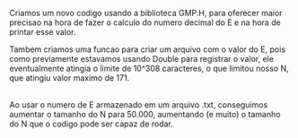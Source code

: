 Criamos um novo codigo usando a biblioteca GMP.H, para oferecer maior precisao na hora de fazer o calculo do numero decimal do E e na hora de printar esse valor.<br>

Tambem criamos uma funcao para criar um arquivo com o valor do E, pois como previamente estavamos usando Double para registrar o valor, ele eventualmente atingia o limite de 10^308 caracteres, o que limitou nosso N, que atingiu valor maximo de 171.<br><br>

Ao usar o numero de E armazenado em um arquivo .txt, conseguimos aumentar o tamanho do N para 50.000, aumentando (e muito) o tamanho do N que o codigo pode ser capaz de rodar.<br><br><br>
